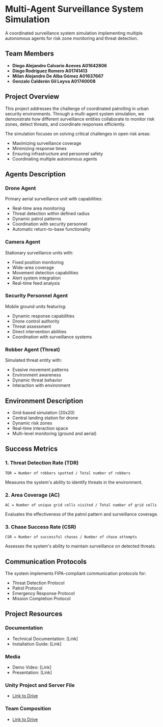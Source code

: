 # Multi-Agent Surveillance System Simulation

A coordinated surveillance system simulation implementing multiple autonomous agents for risk zone monitoring and threat detection.

## Team Members
- **Diego Alejandro Calvario Aceves A01642806**  
- **Diego Rodríguez Romero A01741413**  
- **Milan Alejandro De Alba Gómez A01637667**  
- **Gonzalo Calderón Gil Leyva A01740008** 

## Project Overview
This project addresses the challenge of coordinated patrolling in urban security environments. Through a multi-agent system simulation, we demonstrate how different surveillance entities collaborate to monitor risk zones, detect threats, and coordinate responses efficiently.

The simulation focuses on solving critical challenges in open risk areas:
- Maximizing surveillance coverage
- Minimizing response times
- Ensuring infrastructure and personnel safety
- Coordinating multiple autonomous agents

## Agents Description

### Drone Agent
Primary aerial surveillance unit with capabilities:
- Real-time area monitoring
- Threat detection within defined radius
- Dynamic patrol patterns
- Coordination with security personnel
- Automatic return-to-base functionality

### Camera Agent
Stationary surveillance units with:
- Fixed position monitoring
- Wide-area coverage
- Movement detection capabilities
- Alert system integration
- Real-time feed analysis

### Security Personnel Agent
Mobile ground units featuring:
- Dynamic response capabilities
- Drone control authority
- Threat assessment
- Direct intervention abilities
- Coordination with surveillance systems

### Robber Agent (Threat)
Simulated threat entity with:
- Evasive movement patterns
- Environment awareness
- Dynamic threat behavior
- Interaction with environment

## Environment Description
- Grid-based simulation (20x20)
- Central landing station for drone
- Dynamic risk zones
- Real-time interaction space
- Multi-level monitoring (ground and aerial)

## Success Metrics

### 1. Threat Detection Rate (TDR)
```
TDR = Number of robbers spotted / Total number of robbers
```
Measures the system's ability to identify threats in the environment.

### 2. Area Coverage (AC)
```
AC = Number of unique grid cells visited / Total number of grid cells
```
Evaluates the effectiveness of the patrol pattern and surveillance coverage.

### 3. Chase Success Rate (CSR)
```
CSR = Number of successful chases / Number of chase attempts
```
Assesses the system's ability to maintain surveillance on detected threats.

## Communication Protocols
The system implements FIPA-compliant communication protocols for:
- Threat Detection Protocol
- Patrol Protocol
- Emergency Response Protocol
- Mission Completion Protocol

## Project Resources

### Documentation
- Technical Documentation: [Link]
- Installation Guide: [Link]

### Media
- Demo Video: [Link]
- Presentation: [Link]

### Unity Project and Server File
- [Link to Drive](https://drive.google.com/drive/folders/1LwzeK-e7mb2bxrK4boZpVSBnVRqmc2fw?usp=sharing)

### Team Composition
- [Link to Drive](https://docs.google.com/document/d/1Up_nsI_3LVbfljp3XkVUJf1KqFE3RZiMI-q4zwXfATk/edit?usp=sharing)
